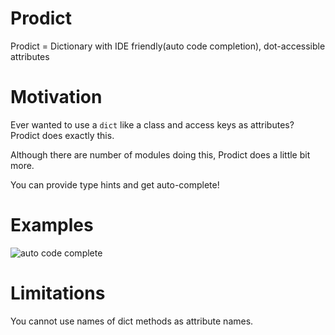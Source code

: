# Prodict
Prodict = Dictionary with IDE friendly(auto code completion), dot-accessible attributes

# Motivation
Ever wanted to use a `dict` like a class and access keys as attributes? Prodict does exactly this. 

Although there are number of modules doing this, Prodict does a little bit more.

You can provide type hints and get auto-complete!

# Examples

![auto code complete](http://oi67.tinypic.com/14l2490.jpg)


# Limitations
You cannot use names of dict methods as attribute names.


